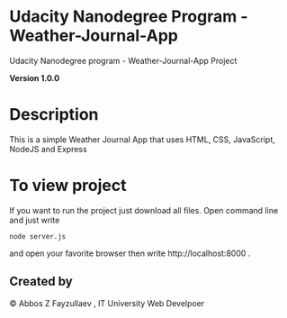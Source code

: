 # Udacity Nanodegree Program - Weather-Journal-App

Udacity Nanodegree program - Weather-Journal-App Project

**Version 1.0.0**

# Description

This is a simple Weather Journal App that uses HTML, CSS, JavaScript, NodeJS and Express

# To view project

If you want to run the project just download all files. Open command line and just write

```shell script
node server.js
```

and open your favorite browser then write http://localhost:8000 .

## Created by

© Abbos Z Fayzullaev , IT University Web Develpoer
